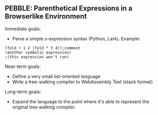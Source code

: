 ## PEBBLE: Parenthetical Expressions in a Browserlike Environment

Immediate goals:

* Parse a simple s-expression syntax (Python, Lark). Example:
 ```
 (fold + 1 2 (fold * 3 4));comment
(another symbolic expression)
;(this expression won't run)
```

Near-term goals:

* Define a very small list-oriented language
* Write a tree-walking compiler to WebAssembly Text (stack format)


Long-term goals:

* Expand the language to the point where it's able to represent the original tree walking compiler.